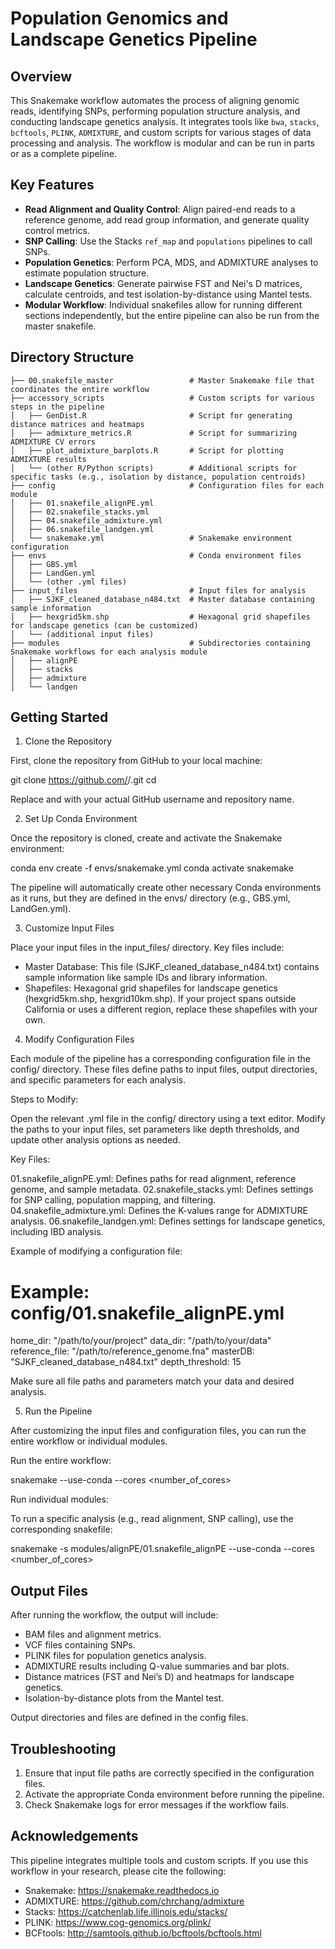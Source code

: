 # Population Genomics and Landscape Genetics Pipeline

## Overview

This Snakemake workflow automates the process of aligning genomic reads, identifying SNPs, performing population structure analysis, and conducting landscape genetics analysis. It integrates tools like `bwa`, `stacks`, `bcftools`, `PLINK`, `ADMIXTURE`, and custom scripts for various stages of data processing and analysis. The workflow is modular and can be run in parts or as a complete pipeline.

## Key Features

- **Read Alignment and Quality Control**: Align paired-end reads to a reference genome, add read group information, and generate quality control metrics.
- **SNP Calling**: Use the Stacks `ref_map` and `populations` pipelines to call SNPs.
- **Population Genetics**: Perform PCA, MDS, and ADMIXTURE analyses to estimate population structure.
- **Landscape Genetics**: Generate pairwise FST and Nei's D matrices, calculate centroids, and test isolation-by-distance using Mantel tests.
- **Modular Workflow**: Individual snakefiles allow for running different sections independently, but the entire pipeline can also be run from the master snakefile.

## Directory Structure

```plaintext
├── 00.snakefile_master                 # Master Snakemake file that coordinates the entire workflow
├── accessory_scripts                   # Custom scripts for various steps in the pipeline
│   ├── GenDist.R                       # Script for generating distance matrices and heatmaps
│   ├── admixture_metrics.R             # Script for summarizing ADMIXTURE CV errors
│   ├── plot_admixture_barplots.R       # Script for plotting ADMIXTURE results
│   └── (other R/Python scripts)        # Additional scripts for specific tasks (e.g., isolation by distance, population centroids)
├── config                              # Configuration files for each module
│   ├── 01.snakefile_alignPE.yml
│   ├── 02.snakefile_stacks.yml
│   ├── 04.snakefile_admixture.yml
│   ├── 06.snakefile_landgen.yml
│   └── snakemake.yml                   # Snakemake environment configuration
├── envs                                # Conda environment files
│   ├── GBS.yml
│   ├── LandGen.yml
│   └── (other .yml files)
├── input_files                         # Input files for analysis
│   ├── SJKF_cleaned_database_n484.txt  # Master database containing sample information
│   ├── hexgrid5km.shp                  # Hexagonal grid shapefiles for landscape genetics (can be customized)
│   └── (additional input files)
├── modules                             # Subdirectories containing Snakemake workflows for each analysis module
│   ├── alignPE
│   ├── stacks
│   ├── admixture
│   └── landgen
```
## Getting Started

1. Clone the Repository

First, clone the repository from GitHub to your local machine:

git clone https://github.com/<your-username>/<your-repository>.git
cd <your-repository>

Replace <your-username> and <your-repository> with your actual GitHub username and repository name.

2. Set Up Conda Environment

Once the repository is cloned, create and activate the Snakemake environment:

conda env create -f envs/snakemake.yml
conda activate snakemake

The pipeline will automatically create other necessary Conda environments as it runs, but they are defined in the envs/ directory (e.g., GBS.yml, LandGen.yml).

3. Customize Input Files

Place your input files in the input_files/ directory. Key files include:

- Master Database: This file (SJKF_cleaned_database_n484.txt) contains sample information like sample IDs and library information.
- Shapefiles: Hexagonal grid shapefiles for landscape genetics (hexgrid5km.shp, hexgrid10km.shp). If your project spans outside California or uses a different region, replace these shapefiles with your own.

4. Modify Configuration Files

Each module of the pipeline has a corresponding configuration file in the config/ directory. These files define paths to input files, output directories, and specific parameters for each analysis.

Steps to Modify:

Open the relevant .yml file in the config/ directory using a text editor.
Modify the paths to your input files, set parameters like depth thresholds, and update other analysis options as needed.

Key Files:

01.snakefile_alignPE.yml: Defines paths for read alignment, reference genome, and sample metadata.
02.snakefile_stacks.yml: Defines settings for SNP calling, population mapping, and filtering.
04.snakefile_admixture.yml: Defines the K-values range for ADMIXTURE analysis.
06.snakefile_landgen.yml: Defines settings for landscape genetics, including IBD analysis.

Example of modifying a configuration file:

# Example: config/01.snakefile_alignPE.yml
home_dir: "/path/to/your/project"
data_dir: "/path/to/your/data"
reference_file: "/path/to/reference_genome.fna"
masterDB: "SJKF_cleaned_database_n484.txt"
depth_threshold: 15

Make sure all file paths and parameters match your data and desired analysis.

5. Run the Pipeline

After customizing the input files and configuration files, you can run the entire workflow or individual modules.

Run the entire workflow:

snakemake --use-conda --cores <number_of_cores>

Run individual modules:

To run a specific analysis (e.g., read alignment, SNP calling), use the corresponding snakefile:

snakemake -s modules/alignPE/01.snakefile_alignPE --use-conda --cores <number_of_cores>

## Output Files

After running the workflow, the output will include:

- BAM files and alignment metrics.
- VCF files containing SNPs.
- PLINK files for population genetics analysis.
- ADMIXTURE results including Q-value summaries and bar plots.
- Distance matrices (FST and Nei’s D) and heatmaps for landscape genetics.
- Isolation-by-distance plots from the Mantel test.

Output directories and files are defined in the config files.

## Troubleshooting

1. Ensure that input file paths are correctly specified in the configuration files.
2. Activate the appropriate Conda environment before running the pipeline.
3. Check Snakemake logs for error messages if the workflow fails.

## Acknowledgements

This pipeline integrates multiple tools and custom scripts. If you use this workflow in your research, please cite the following:

- Snakemake: https://snakemake.readthedocs.io
- ADMIXTURE: https://github.com/chrchang/admixture
- Stacks: https://catchenlab.life.illinois.edu/stacks/
- PLINK: https://www.cog-genomics.org/plink/
- BCFtools: http://samtools.github.io/bcftools/bcftools.html
